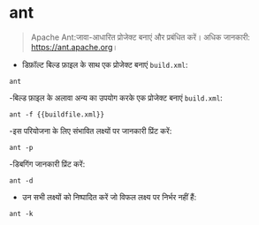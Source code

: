 # ant

> Apache Ant:जावा-आधारित प्रोजेक्ट बनाएं और प्रबंधित करें।
> अधिक जानकारी: <https://ant.apache.org>।

- डिफ़ॉल्ट बिल्ड फ़ाइल के साथ एक प्रोजेक्ट बनाएं `build.xml`:

`ant`

-बिल्ड फ़ाइल के अलावा अन्य का उपयोग करके एक प्रोजेक्ट बनाएं `build.xml`:

`ant -f {{buildfile.xml}}`

-इस परियोजना के लिए संभावित लक्ष्यों पर जानकारी प्रिंट करें:

`ant -p`

-डिबगिंग जानकारी प्रिंट करें:

`ant -d`

- उन सभी लक्ष्यों को निष्पादित करें जो विफल लक्ष्य पर निर्भर नहीं हैं:

`ant -k`
